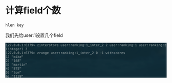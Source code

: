 # 计算field个数

```text
hlen key
```

我们先给user:1设置几个field

![](../../.gitbook/assets/image%20%2860%29.png)

